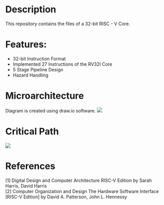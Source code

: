 # Description
  This repository contains the files of a 32-bit RISC - V Core. 
# Features:
<ul>
  <li> 32-bit Instruction Format </li>
  <li> Implemented 27 Instructions of the RV32I Core </li>
  <li> 5 Stage Pipeline Design </li>
  <li> Hazard Handling </li>
</ul>

# Microarchitecture
  Diagram is created using draw.io software.
<image src = "https://github.com/NAvi349/riscv-proc/blob/main/images/Microarchitecture.png">
  
# Critical Path
  <image src = "https://github.com/NAvi349/riscv-proc/blob/main/images/critical%20path.png">
    
# References
   [1]  Digital Design and Computer Architecture RISC-V Edition by Sarah Harris, David Harris 
    </br>
   [2]  Computer Organization and Design The Hardware Software Interface [RISC-V Edition] by David A. Patterson, John L. Hennessy


